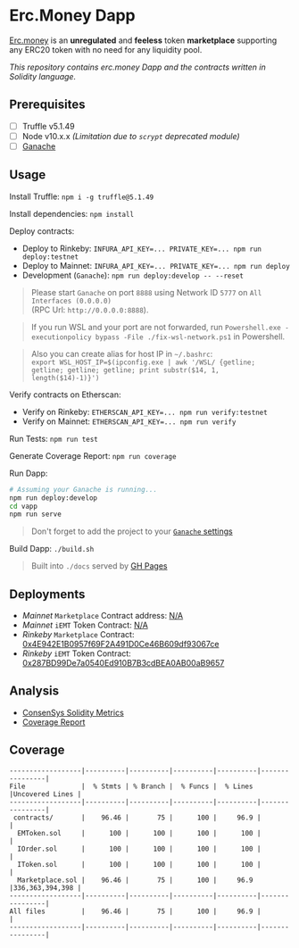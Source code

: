 Erc.Money Dapp
===================

[Erc.money](https://erc.money/) is an **unregulated** and **feeless** token **marketplace**
supporting any ERC20 token with no need for any liquidity pool.

*This repository contains erc.money Dapp and the contracts written in Solidity language.*

Prerequisites
--------

  - [ ] Truffle v5.1.49
  - [ ] Node v10.x.x *(Limitation due to `scrypt` deprecated module)*
  - [ ] [Ganache](https://www.trufflesuite.com/ganache)

Usage
----

Install Truffle: `npm i -g truffle@5.1.49`

Install dependencies: `npm install`

Deploy contracts:
  - Deploy to Rinkeby: `INFURA_API_KEY=... PRIVATE_KEY=... npm run deploy:testnet`
  - Deploy to Mainnet: `INFURA_API_KEY=... PRIVATE_KEY=... npm run deploy`
  - Development (`Ganache`): `npm run deploy:develop -- --reset`

> Please start `Ganache` on port `8888` using Network ID `5777` on `All Interfaces (0.0.0.0)`<br/>
> (RPC Url: `http://0.0.0.0:8888`).

>  If you run WSL and your port are not forwarded, 
>   run `Powershell.exe -executionpolicy bypass -File ./fix-wsl-network.ps1` in Powershell.

> Also you can create alias for host IP in `~/.bashrc`:<br/>
>  `export WSL_HOST_IP=$(ipconfig.exe | awk '/WSL/ {getline; getline; getline; getline; print substr($14, 1, length($14)-1)}')`

Verify contracts on Etherscan:
  - Verify on Rinkeby: `ETHERSCAN_API_KEY=... npm run verify:testnet`
  - Verify on Mainnet: `ETHERSCAN_API_KEY=... npm run verify`

Run Tests: `npm run test`

Generate Coverage Report: `npm run coverage`

Run Dapp:

```bash
# Assuming your Ganache is running...
npm run deploy:develop
cd vapp
npm run serve
```

> Don't forget to add the project to your [`Ganache` settings](https://www.trufflesuite.com/docs/ganache/reference/ganache-settings#ganache-settings)

Build Dapp: `./build.sh`

> Built into `./docs` served by [GH Pages](https://erc.money)

Deployments
----------

  - *Mainnet* `Marketplace` Contract address: [N/A](https://etherscan.io/address/0x0)
  - *Mainnet* `iEMT` Token Contract: [N/A](https://rinkeby.etherscan.io/address/0x0)
  - *Rinkeby* `Marketplace` Contract: [0x4E942E1B0957f69F2A491D0Ce46B609df93067ce](https://rinkeby.etherscan.io/address/0x4E942E1B0957f69F2A491D0Ce46B609df93067ce)
  - *Rinkeby* `iEMT` Token Contract: [0x287BD99De7a0540Ed910B7B3cdBEA0AB00aB9657](https://rinkeby.etherscan.io/address/0x287BD99De7a0540Ed910B7B3cdBEA0AB00aB9657)

Analysis
------

  - [ConsenSys Solidity Metrics](https://erc.money/docs/solidity-metrics.html)
  - [Coverage Report](https://erc.money/docs/coverage/index.html)

Coverage
------

```
------------------|----------|----------|----------|----------|----------------|
File              |  % Stmts | % Branch |  % Funcs |  % Lines |Uncovered Lines |
------------------|----------|----------|----------|----------|----------------|
 contracts/       |    96.46 |       75 |      100 |     96.9 |                |
  EMToken.sol     |      100 |      100 |      100 |      100 |                |
  IOrder.sol      |      100 |      100 |      100 |      100 |                |
  IToken.sol      |      100 |      100 |      100 |      100 |                |
  Marketplace.sol |    96.46 |       75 |      100 |     96.9 |336,363,394,398 |
------------------|----------|----------|----------|----------|----------------|
All files         |    96.46 |       75 |      100 |     96.9 |                |
------------------|----------|----------|----------|----------|----------------|
```
